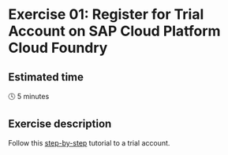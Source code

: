 # Exercise 01: Register for Trial Account on SAP Cloud Platform Cloud Foundry

## Estimated time

:clock4: 5 minutes

## Exercise description

Follow this [step-by-step](http://go.sap.com/developer/tutorials/hcp-create-trial-account.html) tutorial to a trial account.
